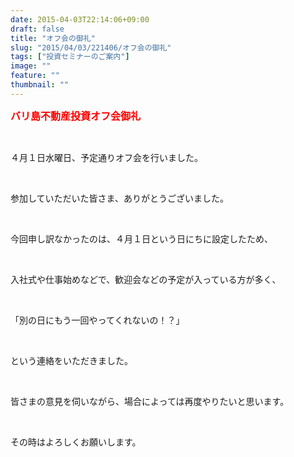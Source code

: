```yaml
---
date: 2015-04-03T22:14:06+09:00
draft: false
title: "オフ会の御礼"
slug: "2015/04/03/221406/オフ会の御礼"
tags: ["投資セミナーのご案内"]
image: ""
feature: ""
thumbnail: ""
---
```

<p><font color="#ff0000" size="3"><strong>バリ島不動産投資オフ会御礼</strong></font></p><br/><p>４月１日水曜日、予定通りオフ会を行いました。</p><br/><p>参加していただいた皆さま、ありがとうございました。</p><br/><p>今回申し訳なかったのは、４月１日という日にちに設定したため、</p><br/><p>入社式や仕事始めなどで、歓迎会などの予定が入っている方が多く、</p><br/><p>「別の日にもう一回やってくれないの！？」</p><br/><p>という連絡をいただきました。</p><br/><p>皆さまの意見を伺いながら、場合によっては再度やりたいと思います。</p><br/><p>その時はよろしくお願いします。</p><br/><p>　　　</p>

